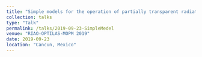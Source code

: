 ```yaml
---
title: "Simple models for the operation of partially transparent radiative windows and their comparison to the radiative coolers"
collection: talks
type: "Talk"
permalink: /talks/2019-09-23-SimpleMedel
venue: "RIAO-OPTILAS-MOPM 2019"
date: 2019-09-23
location: "Cancun, Mexico"
---
```

